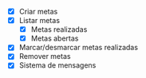 - [x] Criar metas 
- [x] Listar metas
    -[x]  Metas realizadas
    -[x]  Metas abertas 
- [x] Marcar/desmarcar metas realizadas
- [x] Remover metas
- [x] Sistema de mensagens